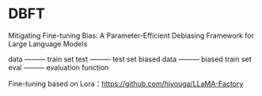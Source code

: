 # DBFT
Mitigating Fine-tuning Bias: A Parameter-Efficient Debiasing Framework for Large Language Models

data ——— train set
test ——— test set
biased data ——— biased train set
eval ——— evaluation function

Fine-tuning based on Lora：https://github.com/hiyouga/LLaMA-Factory
